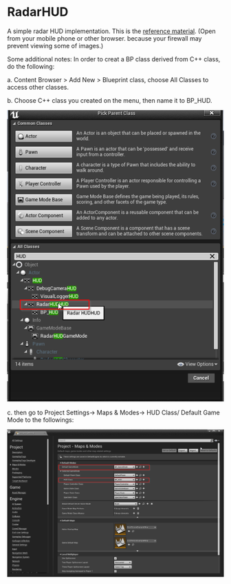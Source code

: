 # RadarHUD
A simple radar HUD implementation. This is the [reference material](https://orfeasel.com/cpp-radar/).
(Open from your mobile phone or other browser. because your firewall may prevent viewing some of images.)

Some additional notes: In order to creat a BP class derived from C++ class, do the following:

a. Content Browser > Add New > Blueprint class, choose All Classes to access other classes. 

b. Choose C++ class you created on the menu, then name it to BP_HUD.

![BP_HUD](https://github.com/SeokLeeUS/RadarHUD/raw/master/_image/BP_HUD_Class.png)

c. then go to Project Settings-> Maps & Modes-> HUD Class/ Default Game Mode to the followings:

![Project Settings](https://github.com/SeokLeeUS/RadarHUD/raw/master/_image/Project_Settings.png)




